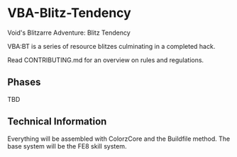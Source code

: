 # VBA-Blitz-Tendency
Void's Blitzarre Adventure: Blitz Tendency

VBA:BT is a series of resource blitzes culminating in a completed hack.

Read CONTRIBUTING.md for an overview on rules and regulations.

## Phases

TBD

## Technical Information

Everything will be assembled with ColorzCore and the Buildfile method.
The base system will be the FE8 skill system.
